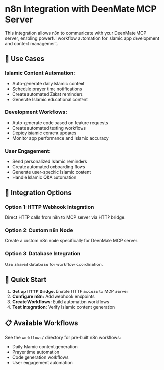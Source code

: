 # n8n Integration with DeenMate MCP Server

This integration allows n8n to communicate with your DeenMate MCP server, enabling powerful workflow automation for Islamic app development and content management.

## 🎯 Use Cases

### **Islamic Content Automation:**
- Auto-generate daily Islamic content
- Schedule prayer time notifications
- Create automated Zakat reminders
- Generate Islamic educational content

### **Development Workflows:**
- Auto-generate code based on feature requests
- Create automated testing workflows
- Deploy Islamic content updates
- Monitor app performance and Islamic accuracy

### **User Engagement:**
- Send personalized Islamic reminders
- Create automated onboarding flows
- Generate user-specific Islamic content
- Handle Islamic Q&A automation

## 🔧 Integration Options

### Option 1: HTTP Webhook Integration
Direct HTTP calls from n8n to MCP server via HTTP bridge.

### Option 2: Custom n8n Node
Create a custom n8n node specifically for DeenMate MCP server.

### Option 3: Database Integration
Use shared database for workflow coordination.

## 🚀 Quick Start

1. **Set up HTTP Bridge:** Enable HTTP access to MCP server
2. **Configure n8n:** Add webhook endpoints
3. **Create Workflows:** Build automation workflows
4. **Test Integration:** Verify Islamic content generation

## 📋 Available Workflows

See the `workflows/` directory for pre-built n8n workflows:
- Daily Islamic content generation
- Prayer time automation
- Code generation workflows
- User engagement automation
